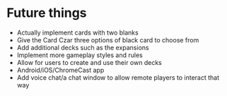# Future things
- Actually implement cards with two blanks
- Give the Card Czar three options of black card to choose from
- Add additional decks such as the expansions
- Implement more gameplay styles and rules
- Allow for users to create and use their own decks
- Android/iOS/ChromeCast app
- Add voice chat/a chat window to allow remote players to interact that way
